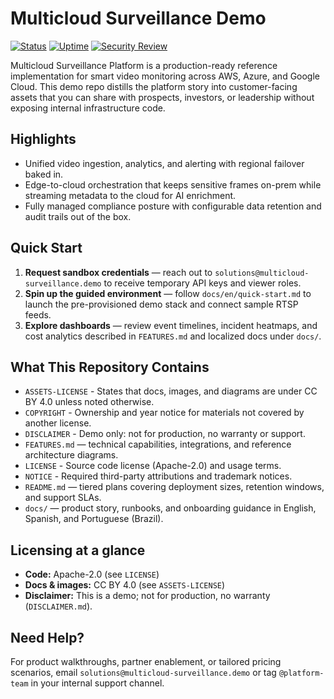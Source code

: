 # Multicloud Surveillance Demo

[![Status](https://img.shields.io/badge/status-private%20demo-blueviolet)](#) [![Uptime](https://img.shields.io/badge/uptime-99.95%25-success)](#) [![Security Review](https://img.shields.io/badge/security-SOC2%20Type%20II-green)](#)

Multicloud Surveillance Platform is a production-ready reference implementation for smart video monitoring across AWS, Azure, and Google Cloud. This demo repo distills the platform story into customer-facing assets that you can share with prospects, investors, or leadership without exposing internal infrastructure code.

## Highlights
- Unified video ingestion, analytics, and alerting with regional failover baked in.
- Edge-to-cloud orchestration that keeps sensitive frames on-prem while streaming metadata to the cloud for AI enrichment.
- Fully managed compliance posture with configurable data retention and audit trails out of the box.

## Quick Start
1. **Request sandbox credentials** — reach out to `solutions@multicloud-surveillance.demo` to receive temporary API keys and viewer roles.
2. **Spin up the guided environment** — follow `docs/en/quick-start.md` to launch the pre-provisioned demo stack and connect sample RTSP feeds.
3. **Explore dashboards** — review event timelines, incident heatmaps, and cost analytics described in `FEATURES.md` and localized docs under `docs/`.

## What This Repository Contains
- `ASSETS-LICENSE` - States that docs, images, and diagrams are under CC BY 4.0 unless noted otherwise.
- `COPYRIGHT` - Ownership and year notice for materials not covered by another license.
- `DISCLAIMER` - Demo only: not for production, no warranty or support. 
- `FEATURES.md` — technical capabilities, integrations, and reference architecture diagrams.
- `LICENSE` - Source code license (Apache-2.0) and usage terms.
- `NOTICE` - Required third-party attributions and trademark notices.
- `README.md` — tiered plans covering deployment sizes, retention windows, and support SLAs.
- `docs/` — product story, runbooks, and onboarding guidance in English, Spanish, and Portuguese (Brazil).

## Licensing at a glance
- **Code:** Apache-2.0 (see `LICENSE`)
- **Docs & images:** CC BY 4.0 (see `ASSETS-LICENSE`)
- **Disclaimer:** This is a demo; not for production, no warranty (`DISCLAIMER.md`).

## Need Help?
For product walkthroughs, partner enablement, or tailored pricing scenarios, email `solutions@multicloud-surveillance.demo` or tag `@platform-team` in your internal support channel.
